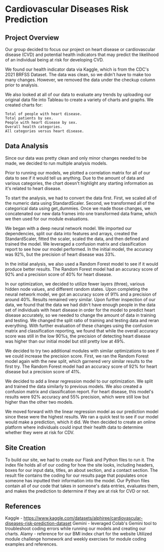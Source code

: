 # Cardiovascular Diseases Risk Prediction

## Project Overview
Our group decided to focus our project on heart disease or cardiovascular disease (CVD) and potential health indicators that may predict the likelihood of an individual being at risk for developing CVD. 

We found our health indicator data via Kaggle, which is from the CDC's 2021 BRFSS Dataset. The data was clean, so we didn't have to make too many changes. However, we removed the data under the checkup column prior to analysis.

We also looked at all of our data to evaluate any trends by uploading our original data file into Tableau to create a variety of charts and graphs. We created charts for:

    Total of people with heart disease.
    Total patients by sex.
    People with heart disease by sex.
    Overall health categories.
    All categories versus heart disease.

## Data Analysis
Since our data was pretty clean and only minor changes needed to be made, we decided to run multiple analysis models.

Prior to running our models, we plotted a correlation matrix for all of our data to see if it would tell us anything. Due to the amount of data and various categories, the chart doesn't highlight any starting information as it's related to heart disease.

To start the analysis, we had to convert the data first. First, we scaled all of the numeric data using StandardScaler. Second, we transformed all of the categorical data using get_dummies. Once we made those changes, we concatenated our new data frames into one transformed data frame, which we then used for our module evaluations.  

We began with a deep neural network model. We imported our dependencies, split our data into features and arrays, created the StandardScaler, fitted the scaler, scaled the data, and then defined and trained the model. We leveraged a confusion matrix and classification report to see how our model performed. In the initial model, the accuracy was 92%, but the precision of heart disease was 33%. 

In the initial analysis, we also used a Random Forest model to see if it would produce better results. The Random Forest model had an accuracy score of 92% and a precision score of 40% for heart disease. 

In our optimization, we decided to utilize fewer layers (three), various hidden node values, and different random states. Upon completing the neural network model, we got an accuracy score of 91% and a precision of around 40%. Results remained very similar. Upon further inspection of our data, we found that the data we had didn't have enough people in the data set of individuals with heart disease in order for the model to predict heart disease accurately, so we needed to change the amount of data in training and testing. We changed the split ratio of training and testing data and reran everything. With further evaluation of these changes using the confusion matrix and classification reporting, we found that while the overall accuracy score was still in the low 90%s, the precision of detecting heart disease was higher than our initial model but still pretty low at 49%. 

We decided to try two additional modules with similar optimizations to see if we could increase the precision score. First, we ran the Random Forest model again with the new split, which garnered very similar results to the first try. The Random Forest model had an accuracy score of 92% for heart disease but a precision score of 41%. 

We decided to add a linear regression model to our optimization. We split and trained the data similarly to previous models. We also created a confusion matrix and classification report. For heart disease, this model's results were 92% accuracy and 55% precision, which were still low but higher than the other two models.

We moved forward with the linear regression model as our prediction model since these were the highest results. We ran a quick test to see if our model would make a prediction, which it did. We then decided to create an online platform where individuals could input their health data to determine whether they were at risk for CDV. 

## Site Creation
To build our site, we had to create our Flask and Python files to run it. The index file holds all of our coding for how the site looks, including headers, boxes for our input data, titles, an about section, and a contact section. 
The result file contains the coding for our results page that populates once someone has inputted their information into the model. Our Python files contain all of our code that takes in someone's data entries, evaluates them, and makes the prediction to determine if they are at risk for CVD or not.

## References
Kaggle - https://www.kaggle.com/datasets/alphiree/cardiovascular-diseases-risk-prediction-dataset
Gemini - leveraged Colab's Gemini tool to troubleshoot coding errors while running our models and creating our charts.
Alamy - reference for our BMI index chart for the website
Utilized module challenge homework and weekly exercises for module coding examples and references.